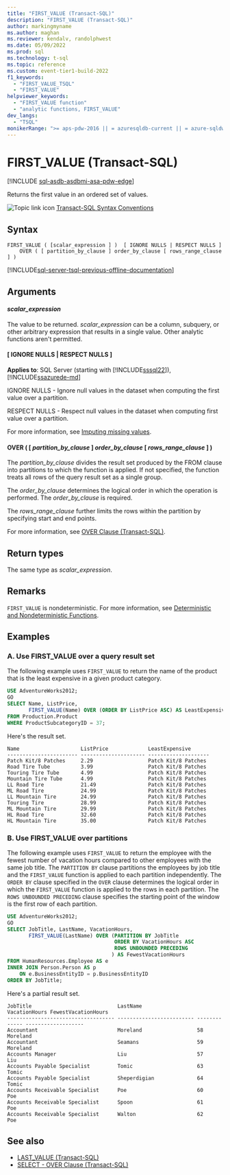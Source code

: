```yaml
---
title: "FIRST_VALUE (Transact-SQL)"
description: "FIRST_VALUE (Transact-SQL)"
author: markingmyname
ms.author: maghan
ms.reviewer: kendalv, randolphwest
ms.date: 05/09/2022
ms.prod: sql
ms.technology: t-sql
ms.topic: reference
ms.custom: event-tier1-build-2022
f1_keywords:
  - "FIRST_VALUE_TSQL"
  - "FIRST_VALUE"
helpviewer_keywords:
  - "FIRST_VALUE function"
  - "analytic functions, FIRST_VALUE"
dev_langs:
  - "TSQL"
monikerRange: ">= aps-pdw-2016 || = azuresqldb-current || = azure-sqldw-latest || >= sql-server-2016 || >= sql-server-linux-2017 || = azuresqldb-mi-current"
---
```

# FIRST_VALUE (Transact-SQL)

[!INCLUDE [sql-asdb-asdbmi-asa-pdw-edge](../../includes/applies-to-version/sql-asdb-asdbmi-asa-pdw-edge.md)]

Returns the first value in an ordered set of values.

![Topic link icon](../../database-engine/configure-windows/media/topic-link.gif "Topic link icon") [Transact-SQL Syntax Conventions](../../t-sql/language-elements/transact-sql-syntax-conventions-transact-sql.md)

## Syntax

```syntaxsql
FIRST_VALUE ( [scalar_expression ] )  [ IGNORE NULLS | RESPECT NULLS ]
    OVER ( [ partition_by_clause ] order_by_clause [ rows_range_clause ] )

```

[!INCLUDE[sql-server-tsql-previous-offline-documentation](../../includes/sql-server-tsql-previous-offline-documentation.md)]

## Arguments

#### *scalar_expression*

The value to be returned. *scalar_expression* can be a column, subquery, or other arbitrary expression that results in a single value. Other analytic functions aren't permitted.

#### [ IGNORE NULLS | RESPECT NULLS ]

**Applies to**: SQL Server (starting with [!INCLUDE[sssql22](../../includes/sssql22-md.md)]), [!INCLUDE[ssazurede-md](../../includes/ssazurede-md.md)]

IGNORE NULLS - Ignore null values in the dataset when computing the first value over a partition.

RESPECT NULLS - Respect null values in the dataset when computing first value over a partition.

For more information, see [Imputing missing values](/azure/azure-sql-edge/imputing-missing-values/).

#### OVER ( [ *partition_by_clause* ] *order_by_clause* [ *rows_range_clause* ] )

The *partition_by_clause* divides the result set produced by the FROM clause into partitions to which the function is applied. If not specified, the function treats all rows of the query result set as a single group.

The *order_by_clause* determines the logical order in which the operation is performed. The *order_by_clause* is required.

The *rows_range_clause* further limits the rows within the partition by specifying start and end points.

For more information, see [OVER Clause &#40;Transact-SQL&#41;](../queries/select-over-clause-transact-sql.md).

## Return types

The same type as *scalar_expression*.

## Remarks

`FIRST_VALUE` is nondeterministic. For more information, see [Deterministic and Nondeterministic Functions](../../relational-databases/user-defined-functions/deterministic-and-nondeterministic-functions.md).

## Examples

### A. Use FIRST_VALUE over a query result set

The following example uses `FIRST_VALUE` to return the name of the product that is the least expensive in a given product category.

```sql
USE AdventureWorks2012;
GO
SELECT Name, ListPrice,
       FIRST_VALUE(Name) OVER (ORDER BY ListPrice ASC) AS LeastExpensive
FROM Production.Product
WHERE ProductSubcategoryID = 37;
```

  Here's the result set.

```output
Name                    ListPrice             LeastExpensive
----------------------- --------------------- --------------------
Patch Kit/8 Patches     2.29                  Patch Kit/8 Patches
Road Tire Tube          3.99                  Patch Kit/8 Patches
Touring Tire Tube       4.99                  Patch Kit/8 Patches
Mountain Tire Tube      4.99                  Patch Kit/8 Patches
LL Road Tire            21.49                 Patch Kit/8 Patches
ML Road Tire            24.99                 Patch Kit/8 Patches
LL Mountain Tire        24.99                 Patch Kit/8 Patches
Touring Tire            28.99                 Patch Kit/8 Patches
ML Mountain Tire        29.99                 Patch Kit/8 Patches
HL Road Tire            32.60                 Patch Kit/8 Patches
HL Mountain Tire        35.00                 Patch Kit/8 Patches
```

### B. Use FIRST_VALUE over partitions

The following example uses `FIRST_VALUE` to return the employee with the fewest number of vacation hours compared to other employees with the same job title. The `PARTITION BY` clause partitions the employees by job title and the `FIRST_VALUE` function is applied to each partition independently. The `ORDER BY` clause specified in the `OVER` clause determines the logical order in which the `FIRST_VALUE` function is applied to the rows in each partition. The `ROWS UNBOUNDED PRECEDING` clause specifies the starting point of the window is the first row of each partition.

```sql
USE AdventureWorks2012;
GO
SELECT JobTitle, LastName, VacationHours,
       FIRST_VALUE(LastName) OVER (PARTITION BY JobTitle
                                   ORDER BY VacationHours ASC
                                   ROWS UNBOUNDED PRECEDING
                                  ) AS FewestVacationHours
FROM HumanResources.Employee AS e
INNER JOIN Person.Person AS p
    ON e.BusinessEntityID = p.BusinessEntityID
ORDER BY JobTitle;
```

Here's a partial result set.

```output
JobTitle                            LastName                  VacationHours FewestVacationHours
----------------------------------- ------------------------- ------------- -------------------
Accountant                          Moreland                  58            Moreland
Accountant                          Seamans                   59            Moreland
Accounts Manager                    Liu                       57            Liu
Accounts Payable Specialist         Tomic                     63            Tomic
Accounts Payable Specialist         Sheperdigian              64            Tomic
Accounts Receivable Specialist      Poe                       60            Poe
Accounts Receivable Specialist      Spoon                     61            Poe
Accounts Receivable Specialist      Walton                    62            Poe
```

## See also

- [LAST_VALUE &#40;Transact-SQL&#41;](last-value-transact-sql.md)
- [SELECT - OVER Clause &#40;Transact-SQL&#41;](../queries/select-over-clause-transact-sql.md)
